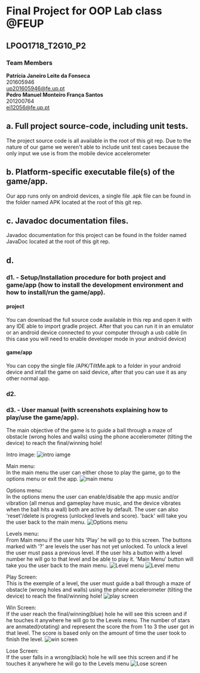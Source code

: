 # Final Project for OOP Lab class @FEUP 
## LPOO1718_T2G10_P2

### Team Members <br />
**Patrícia Janeiro Leite da Fonseca** <br />
201605946 <br />
up201605946@fe.up.pt <br />
**Pedro Manuel Monteiro França Santos** <br />
201200764 <br />
ei12056@fe.up.pt <br />


## a. Full project source-code, including unit tests.
The project source code is all available in the root of this git rep.
Due to the nature of our game we weren't able to include unit test cases because the only input we use is from the mobile device accelerometer

## b. Platform-specific executable file(s) of the game/app.
Our app runs only on android devices, a single file .apk file can be found in the folder named APK located at the root of this git rep.

## c. Javadoc documentation files.
Javadoc documentation for this project can be found in the folder named JavaDoc located at the root of this git rep.

## d.
### d1. - Setup/Installation procedure for both project and game/app (how to install the development environment and how to install/run the game/app).
#### project
You can download the full source code available in this rep and open it with any IDE able to import gradle project. After that you can run it in an emulator or an android device connected to your computer through a usb cable (in this case you will need to enable developer mode in your android device)
#### game/app
You can copy the single file /APK/TiltMe.apk to a folder in your android device and intall the game on said device, after that you can use it as any other normal app.

### d2.

### d3.  - User manual (with screenshots explaining how to play/use the game/app).
The main objective of the game is to guide a ball through a maze of obstacle (wrong holes and walls) using the phone accelerometer (tilting the device) to reach the final/winning hole!

Intro image:
![intro iamge](usermanual/intro.png)

Main menu:</br>
In the main menu the user can either chose to play the game, go to the options menu or exit the app.
![main menu](usermanual/main.png)

Options menu:</br>
In the options menu the user can enable/disable the app music and/or vibration (all menus and gameplay have music, and the device vibrates when the ball hits a wall) both are active by default. The user can also 'reset'/delete is progress (unlocked levels and score). 'back' will take you the user back to the main menu.
![Options menu](usermanual/options.png)

Levels menu:</br>
From Main menu if the user hits 'Play' he will go to this screen. The buttons marked with '?' are levels the user has not yet unlocked. To unlock a level the user must pass a previous level. If the user hits a button with a level number he will go to that level and be able to play it. 'Main Menu' button will take you the user back to the main menu.
![Level menu](usermanual/levels.png)
![Level menu](usermanual/levels2.png)

Play Screen:</br>
This is the exemple of a level, the user must guide a ball through a maze of obstacle (wrong holes and walls) using the phone accelerometer (tilting the device) to reach the final/winning hole!
![play screen](usermanual/level.png)

Win Screen:</br>
If the user reach the final/winning(blue) hole he will see this screen and if he touches it anywhere he will go to the Levels menu. The number of stars are anmated(rotating) and represent the score the from 1 to 3 the user got in that level. The score is based only on the amount of time the user took to finish the level.
![win screen](usermanual/win.png)

Lose Screen:</br>
If the user falls in a wrong(black) hole he will see this screen and if he touches it anywhere he will go to the Levels menu
![Lose screen](usermanual/lose.png)
